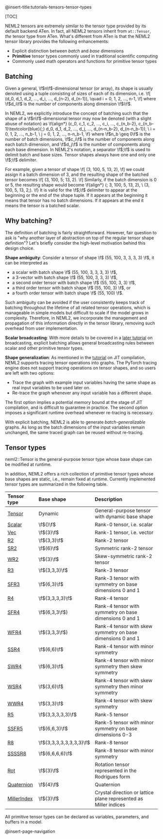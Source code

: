 @insert-title:tutorials-tensors-tensor-types

[TOC]

NEML2 tensors are extremely similar to the tensor type provided by its default backend ATen. In fact, all NEML2 tensors inherit from `at::Tensor`, *the* tensor type from ATen. What's different from ATen is that the NEML2 tensor library provides the following enhancements:
- Explicit distinction between *batch* and *base* dimensions
- **Primitive** tensor types commonly used in traditional scientific computing
- Commonly used math operators and functions for primitive tensor types

## Batching

Given a general, \f$n\f$-dimensional tensor (or array), its shape is usually denoted using a tuple consisting of sizes of each of its dimension, i.e.
\f[
  (d_0, d_1, d_2, ..., d_i, ..., d_{n-2}, d_{n-1}), \quad i = 0, 1, 2, ..., n-1,
\f]
where \f$d_i\f$ is the number of components along dimension \f$i\f$.

In NEML2, we explicitly introduce the concept of batching such that the shape of a \f$n\f$-dimensional tensor may now be denoted (with a slight abuse of notation) as
\f{align*}
  (c_0, c_1, c_2, ..., c_i, ..., c_{n_b-2}, c_{n_b-1}\textcolor{blue}{;} d_0, d_1, d_2, ..., d_j, ..., d_{n-n_b-2}, d_{n-n_b-1}), \\
  i = 0, 1, 2, ..., n_b-1, \\
  j = 0, 1, 2, ..., n-n_b-1,
\f}
where \f$n_b \geq 0\f$ is the number of batch dimensions, \f$c_i\f$ is the number of components along each batch dimension, and \f$d_j\f$ is the number of components along each base dimension. In NEML2's notation, a separator \f$;\f$ is used to delimit batch and base sizes. Tensor shapes always have one and only one \f$;\f$ delimiter.

For example, given a tensor of shape
\f[
  (3, 100, 5, 13, 2),
\f]
we could assign it a batch dimension of 3, and the resulting shape of the batched tensor becomes
\f[
  (3, 100, 5; 13, 2).
\f]
Similarly, if the batch dimension is 0 or 5, the resulting shape would become
\f{align*}
  (; 3, 100, 5, 13, 2), \\
  (3, 100, 5, 13, 2;).
\f}
It is valid for the \f$;\f$ delimiter to appear at the beginning or the end of the shape tuple.  If it appears at the beginning it means that tensor has no batch dimensions.  If it appears at the end it means the tensor is a batched scalar.

## Why batching?

The definition of batching is fairly straightforward. However, fair question to ask is "why another layer of abstraction on top of the regular tensor shape definition"? Let's briefly consider the high-level motivation behind this design choice.

**Shape ambiguity**: Consider a tensor of shape \f$ (55, 100, 3, 3, 3, 3) \f$, it can be interpreted as
- a scalar with batch shape \f$ (55, 100, 3, 3, 3, 3) \f$,
- a 3-vector with batch shape \f$ (55, 100, 3, 3, 3) \f$,
- a second order tensor with batch shape \f$ (55, 100, 3, 3) \f$,
- a third order tensor with batch shape \f$ (55, 100, 3) \f$, or
- a fourth order tensor with batch shape \f$ (55, 100) \f$.

Such ambiguity can be avoided if the user consistently keeps track of batching throughout the lifetime of all related tensor operations, which is manageable in simple models but difficult to scale if the model grows in complexity. Therefore, in NEML2, we incorporate the management and propagation of this information directly in the tensor library, removing such overhead from user implementation.

**Scalar broadcasting**: With more details to be covered in a [later tutorial](#tutorials-tensors-broadcasting) on broadcasting, explicit batching allows general broadcasting rules between scalar and other primitive tensor types.

**Shape generalization**: As mentioned in the [tutorial](#tutorials-models-just-in-time-compilation) on JIT compilation, NEML2 supports tracing tensor operations into graphs. The PyTorch tracing engine does not support tracing operations on tensor shapes, and so users are left with two options:
- Trace the graph with example input variables having the same shape as real input variables to be used later on.
- Re-trace the graph whenever any input variable has a different shape.

The first option implies a potential memory bound at the stage of JIT compilation, and is difficult to guarantee in practice. The second option imposes a significant runtime overhead whenever re-tracing is necessary.

With explicit batching, NEML2 is able to generate *batch-generalizable* graphs. As long as the batch dimensions of the input variables remain unchanged, the same traced graph can be reused without re-tracing.

## Tensor types

neml2::Tensor is the general-purpose tensor type whose base shape can be modified at runtime.

In addition, NEML2 offers a rich collection of primitive tensor types whose base shapes are static, i.e., remain fixed at runtime. Currently implemented tensor types are summarized in the following table.

| Tensor type                        | Base shape              | Description                                                      |
| :--------------------------------- | :---------------------- | :--------------------------------------------------------------- |
| [Tensor](#neml2::Tensor)           | Dynamic                 | General-purpose tensor with dynamic base shape                   |
| [Scalar](#neml2::Scalar)           | \f$()\f$                | Rank-0 tensor, i.e. scalar                                       |
| [Vec](#neml2::Vec)                 | \f$(3)\f$               | Rank-1 tensor, i.e. vector                                       |
| [R2](#neml2::R2)                   | \f$(3,3)\f$             | Rank-2 tensor                                                    |
| [SR2](#neml2::SR2)                 | \f$(6)\f$               | Symmetric rank-2 tensor                                          |
| [WR2](#neml2::WR2)                 | \f$(3)\f$               | Skew-symmetric rank-2 tensor                                     |
| [R3](#neml2::R3)                   | \f$(3,3,3)\f$           | Rank-3 tensor                                                    |
| [SFR3](#neml2::SFR3)               | \f$(6,3)\f$             | Rank-3 tensor with symmetry on base dimensions 0 and 1           |
| [R4](#neml2::R4)                   | \f$(3,3,3,3)\f$         | Rank-4 tensor                                                    |
| [SFR4](#neml2::SFR4)               | \f$(6,3,3\f$)           | Rank-4 tensor with symmetry on base dimensions 0 and 1           |
| [WFR4](#neml2::WFR4)               | \f$(3,3,3\f$)           | Rank-4 tensor with skew symmetry on base dimensions 0 and 1      |
| [SSR4](#neml2::SSR4)               | \f$(6,6)\f$             | Rank-4 tensor with minor symmetry                                |
| [SWR4](#neml2::SWR4)               | \f$(6,3)\f$             | Rank-4 tensor with minor symmetry then skew symmetry             |
| [WSR4](#neml2::WSR4)               | \f$(3,6)\f$             | Rank-4 tensor with skew symmetry then minor symmetry             |
| [WWR4](#neml2::WWR4)               | \f$(3,3)\f$             | Rank-4 tensor with skew symmetry                                 |
| [R5](#neml2::R5)                   | \f$(3,3,3,3,3)\f$       | Rank-5 tensor                                                    |
| [SSFR5](#neml2::SSFR5)             | \f$(6,6,3)\f$           | Rank-5 tensor with minor symmetry on base dimensions 0-3         |
| [R8](#neml2::R8)                   | \f$(3,3,3,3,3,3,3,3)\f$ | Rank-8 tensor                                                    |
| [SSSSR8](#neml2::SSSSR8)           | \f$(6,6,6,6)\f$         | Rank-8 tensor with minor symmetry                                |
| [Rot](#neml2::Rot)                 | \f$(3)\f$               | Rotation tensor represented in the Rodrigues form                |
| [Quaternion](#neml2::Quaternion)   | \f$(4)\f$               | Quaternion                                                       |
| [MillerIndex](#neml2::MillerIndex) | \f$(3)\f$               | Crystal direction or lattice plane represented as Miller indices |

All primitive tensor types can be declared as variables, parameters, and buffers in a model.

@insert-page-navigation
